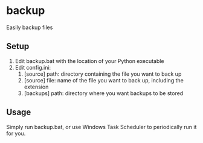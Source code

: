 # backup
Easily backup files

## Setup
1. Edit backup.bat with the location of your Python executable
2. Edit config.ini:
   1. [source] path: directory containing the file you want to back up
   2. [source] file: name of the file you want to back up, including the extension
   3. [backups] path: directory where you want backups to be stored

## Usage
Simply run backup.bat, or use Windows Task Scheduler to periodically run it for you.
